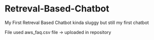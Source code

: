 # Retreval-Based-Chatbot
My First Retreval Based Chatbot kinda sluggy but still my first chatbot

File used aws_faq.csv file -> uploaded in repository
